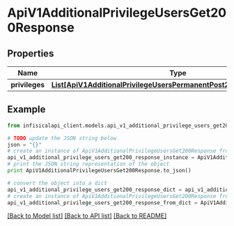 # ApiV1AdditionalPrivilegeUsersGet200Response


## Properties
Name | Type | Description | Notes
------------ | ------------- | ------------- | -------------
**privileges** | [**List[ApiV1AdditionalPrivilegeUsersPermanentPost200ResponsePrivilege]**](ApiV1AdditionalPrivilegeUsersPermanentPost200ResponsePrivilege.md) |  | 

## Example

```python
from infisicalapi_client.models.api_v1_additional_privilege_users_get200_response import ApiV1AdditionalPrivilegeUsersGet200Response

# TODO update the JSON string below
json = "{}"
# create an instance of ApiV1AdditionalPrivilegeUsersGet200Response from a JSON string
api_v1_additional_privilege_users_get200_response_instance = ApiV1AdditionalPrivilegeUsersGet200Response.from_json(json)
# print the JSON string representation of the object
print ApiV1AdditionalPrivilegeUsersGet200Response.to_json()

# convert the object into a dict
api_v1_additional_privilege_users_get200_response_dict = api_v1_additional_privilege_users_get200_response_instance.to_dict()
# create an instance of ApiV1AdditionalPrivilegeUsersGet200Response from a dict
api_v1_additional_privilege_users_get200_response_from_dict = ApiV1AdditionalPrivilegeUsersGet200Response.from_dict(api_v1_additional_privilege_users_get200_response_dict)
```
[[Back to Model list]](../README.md#documentation-for-models) [[Back to API list]](../README.md#documentation-for-api-endpoints) [[Back to README]](../README.md)


